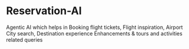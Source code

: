 # Reservation-AI
Agentic AI which helps in Booking flight tickets, Flight inspiration, Airport City search, Destination experience Enhancements &amp; tours and activities related queries
